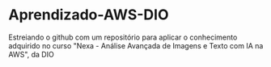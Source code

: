 # Aprendizado-AWS-DIO
Estreiando o github com um repositório para aplicar o conhecimento adquirido no curso "Nexa - Análise Avançada de Imagens e Texto com IA na AWS", da DIO

